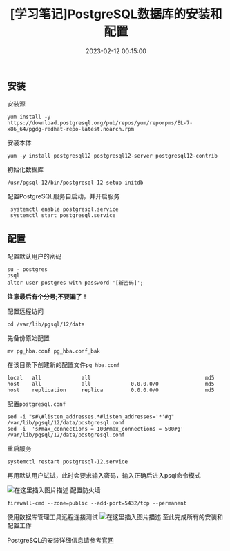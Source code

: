 ﻿---
thumbnail:
cover:
title: '[学习笔记]PostgreSQL数据库的安装和配置'
excerpt:
description:
date: 2023-02-12 00:15:00
tags:
  - Linux
  - 数据库

categories:
  - Database
  - Linux
 
toc: true
recommend: 1
keywords: categories-java
uniqueId: 2023-02-12 00:15:00/[学习笔记]PostgreSQL数据库的安装和配置.html
---
## 安装

安装源

```
yum install -y https://download.postgresql.org/pub/repos/yum/reporpms/EL-7-x86_64/pgdg-redhat-repo-latest.noarch.rpm
```

安装本体

```
yum -y install postgresql12 postgresql12-server postgresql12-contrib
```

初始化数据库

```
/usr/pgsql-12/bin/postgresql-12-setup initdb
```

配置PostgreSQL服务自启动，并开启服务
```
 systemctl enable postgresql.service
 systemctl start postgresql.service
```

## 配置

配置默认用户的密码
```
su - postgres
psql
alter user postgres with password '[新密码]';
```

**注意最后有个分号;不要漏了！**

配置远程访问
```
cd /var/lib/pgsql/12/data
```
先备份原始配置
```
mv pg_hba.conf pg_hba.conf_bak
```
在该目录下创建新的配置文件`pg_hba.conf`
```
local   all             all                                     md5
host    all             all             0.0.0.0/0               md5
host    replication     replica         0.0.0.0/0               md5
```
配置`postgresql.conf`
```
sed -i "s#\#listen_addresses.*#listen_addresses='*'#g" /var/lib/pgsql/12/data/postgresql.conf
sed -i  's#max_connections = 100#max_connections = 500#g' /var/lib/pgsql/12/data/postgresql.conf
```

重启服务
```
systemctl restart postgresql-12.service
```

再用默认用户试试，此时会要求输入密码，输入正确后进入psql命令模式

![在这里插入图片描述](f0ca21df3c96432e994935591a898880.png)
配置防火墙

```
firewall-cmd --zone=public --add-port=5432/tcp --permanent
```

使用数据库管理工具远程连接测试
![在这里插入图片描述](44fcbb907cd641e889c8c5964c9156d5.png)
至此完成所有的安装和配置工作

PostgreSQL的安装详细信息请参考[官网](https://www.postgresql.org/download/linux/redhat/)
